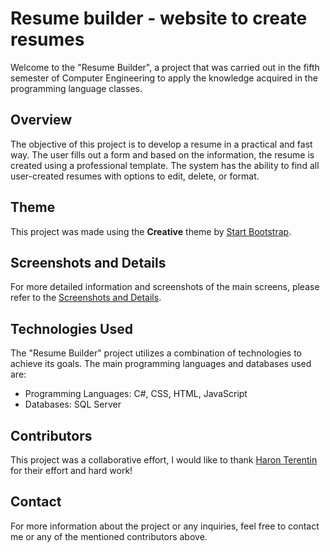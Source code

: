 # Resume builder - website to create resumes

Welcome to the "Resume Builder", a project that was carried out in the fifth semester of Computer Engineering to apply the knowledge acquired in the programming language classes.

## Overview

The objective of this project is to develop a resume in a practical and fast way. The user fills out a form and based on the information, the resume is created using a professional template.
The system has the ability to find all user-created resumes with options to edit, delete, or format.

## Theme
This project was made using the **Creative** theme by [Start Bootstrap](https://startbootstrap.com/themes).

## Screenshots and Details

For more detailed information and screenshots of the main screens, please refer to the [Screenshots and Details](/screens/screens.md).

## Technologies Used

The "Resume Builder" project utilizes a combination of technologies to achieve its goals. The main programming languages and databases used are:

- Programming Languages: C#, CSS, HTML, JavaScript
- Databases: SQL Server

## Contributors

This project was a collaborative effort, I would like to thank [Haron Terentin](https://github.com/Haron-Terentin) for their effort and hard work!

## Contact

For more information about the project or any inquiries, feel free to contact me or any of the mentioned contributors above. 
